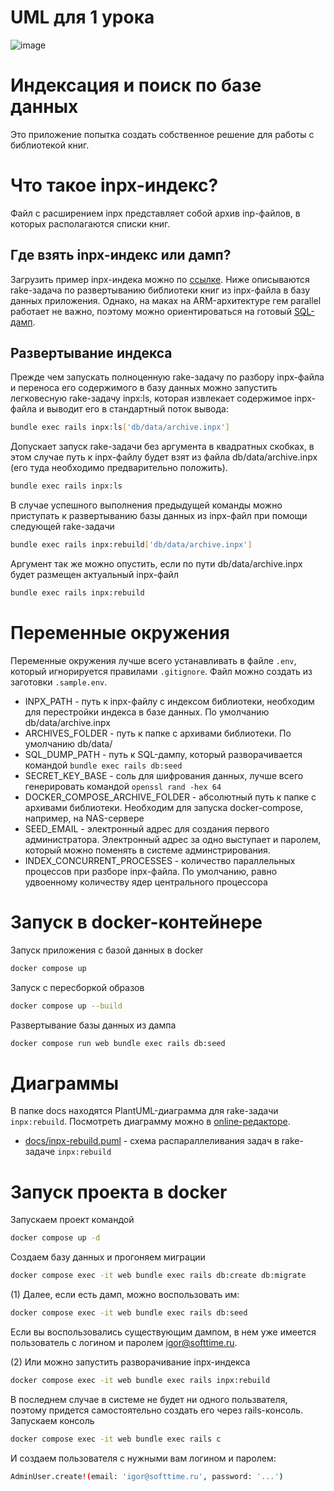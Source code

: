 # UML для 1 урока

![image](https://github.com/user-attachments/assets/06e02eb4-e0e9-4aa1-a751-7fb714eb4f80)


# Индексация и поиск по базе данных

Это приложение попытка создать собственное решение для работы с библиотекой книг.

# Что такое inpx-индекс?

Файл с расширением inpx представляет собой архив inp-файлов, в которых располагаются списки книг.

## Где взять inpx-индекс или дамп?

Загрузить пример inpx-индека можно по [ссылке](https://drive.google.com/file/d/1_HaRCXqNngRX5CUmkxPkjrNBaFbE7iKQ/view?usp=sharing). Ниже описываются rake-задача по развертыванию библиотеки книг из inpx-файла в базу данных приложения. Однако, на маках на ARM-архитектуре гем parallel работает не важно, поэтому можно ориентироваться на готовый [SQL-дамп](https://drive.google.com/file/d/117DV_2fMGY4mEUqq41MuQTy7gNNGz6EF/view).

## Развертывание индекса

Прежде чем запускать полноценную rake-задачу по разбору inpx-файла и переноса его содержимого в базу данных можно запустить легковесную rake-задачу inpx:ls, которая извлекает содержимое inpx-файла и выводит его в стандартный поток вывода:

```bash
bundle exec rails inpx:ls['db/data/archive.inpx']
```

Допускает запуск rake-задачи без аргумента в квадратных скобках, в этом случае путь к inpx-файлу будет взят из файла db/data/archive.inpx (его туда необходимо предварительно положить).

```bash
bundle exec rails inpx:ls
```

В случае успешного выполнения предыдущей команды можно приступать к развертыванию базы данных из inpx-файл при помощи следующей rake-задачи

```bash
bundle exec rails inpx:rebuild['db/data/archive.inpx']
```

Аргумент так же можно опустить, если по пути db/data/archive.inpx будет размещен актуальный inpx-файл

```bash
bundle exec rails inpx:rebuild
```

# Переменные окружения

Переменные окружения лучше всего устанавливать в файле `.env`, который игнорируется правилами `.gitignore`. Файл можно создать из заготовки `.sample.env`.

* INPX_PATH - путь к inpx-файлу с индексом библиотеки, необходим для перестройки индекса в базе данных. По умолчанию db/data/archive.inpx
* ARCHIVES_FOLDER - путь к папке с архивами библиотеки. По умолчанию db/data/
* SQL_DUMP_PATH - путь к SQL-дампу, который разворачивается командой `bundle exec rails db:seed`
* SECRET_KEY_BASE - соль для шифрования данных, лучше всего генерировать командой `openssl rand -hex 64`
* DOCKER_COMPOSE_ARCHIVE_FOLDER - абсолютный путь к папке с архивами библиотеки. Необходим для запуска docker-compose, например, на NAS-сервере
* SEED_EMAIL - электронный адрес для создания первого администратора. Электронный адрес за одно выступает и паролем, который можно поменять в системе админстрирования.
* INDEX_CONCURRENT_PROCESSES - количество параллельных процессов при разборе inpx-файла. По умолчанию, равно удвоенному количеству ядер центрального процессора

# Запуск в docker-контейнере

Запуск приложения с базой данных в docker

```bash
docker compose up
```

Запуск с пересборкой образов

```bash
docker compose up --build
```

Развертывание базы данных из дампа

```bash
docker compose run web bundle exec rails db:seed
```

# Диаграммы

В папке docs находятся PlantUML-диаграмма для rake-задачи `inpx:rebuild`. Посмотреть диаграмму можно в [online-редакторе](https://www.planttext.com/).

* [docs/inpx-rebuild.puml](docs/inpx-rebuild.puml) - схема распараллеливания задач в rake-задаче `inpx:rebuild`

# Запуск проекта в docker

Запускаем проект командой

```bash
docker compose up -d
```

Создаем базу данных и прогоняем миграции

```bash
docker compose exec -it web bundle exec rails db:create db:migrate
```

(1) Далее, если есть дамп, можно воспользовать им:

```bash
docker compose exec -it web bundle exec rails db:seed
```

Если вы воспользовались существующим дампом, в нем уже имеется пользователь с логином и паролем igor@softtime.ru.

(2) Или можно запустить разворачивание inpx-индекса

```bash
docker compose exec -it web bundle exec rails inpx:rebuild
```

В последнем случае в системе не будет ни одного пользвателя, поэтому придется самостоятельно создать его через rails-консоль. Запускаем консоль

```bash
docker compose exec -it web bundle exec rails c
```

И создаем пользователя с нужными вам логином и паролем:

```bash
AdminUser.create!(email: 'igor@softtime.ru', password: '...')
```
